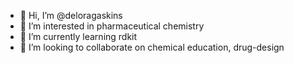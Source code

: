 - 👋 Hi, I’m @deloragaskins
- 👀 I’m interested in pharmaceutical chemistry 
- 🌱 I’m currently learning rdkit
- 💞️ I’m looking to collaborate on chemical education, drug-design

<!---
deloragaskins/deloragaskins is a ✨ special ✨ repository because its `README.md` (this file) appears on your GitHub profile.
You can click the Preview link to take a look at your changes.
--->
